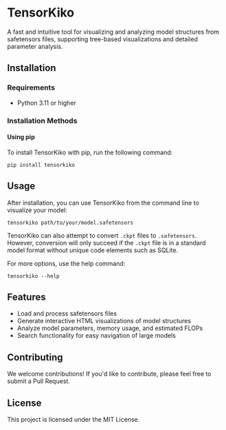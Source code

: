 # TensorKiko

A fast and intuitive tool for visualizing and analyzing model structures from safetensors files, supporting tree-based visualizations and detailed parameter analysis.

## Installation

### Requirements

- Python 3.11 or higher

### Installation Methods

#### Using pip

To install TensorKiko with pip, run the following command:

```
pip install tensorkiko
```

<!-- #### Using Homebrew

To install TensorKiko using Homebrew, use the following commands:

```
brew tap takara-ai/tensorkiko https://github.com/takara-ai/TensorKiko
brew install tensorkiko
``` -->

## Usage

After installation, you can use TensorKiko from the command line to visualize your model:

```
tensorkiko path/to/your/model.safetensors
```

TensorKiko can also attempt to convert `.ckpt` files to `.safetensors`. However, conversion will only succeed if the `.ckpt` file is in a standard model format without unique code elements such as SQLite.

For more options, use the help command:

```
tensorkiko --help
```

## Features

- Load and process safetensors files
- Generate interactive HTML visualizations of model structures
- Analyze model parameters, memory usage, and estimated FLOPs
- Search functionality for easy navigation of large models

## Contributing

We welcome contributions! If you'd like to contribute, please feel free to submit a Pull Request.

## License

This project is licensed under the MIT License.
